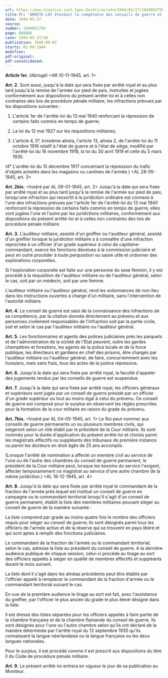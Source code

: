 ```yaml
---
url: https://www.ejustice.just.fgov.be/eli/arrete/1944/05/27/1944052750/justel
title-fr: "ARRETE-LOI étendant la compétence des conseils de guerre et abrégeant la procédure pour certaines infractions."
date: 1944-05-27
source:
number: 1944052750
page: 888888
case: 1944-05-27/30
publication: 1944-09-02
starts: 02-09-1944
modifies:
pdf-original:
pdf-consolidated:
---
```


**Article 1er.** (Abrogé) <AR 10-11-1945, art. 1>

**Art. 2.** Sont aussi, jusqu'à la date qui sera fixée par arrêté royal et au plus tard jusqu'à la remise de l'armée sur pied de paix, instruites et jugées conformément aux dispositions du présent arrêté-loi et à celles non contraires des lois de procédure pénale militaire, les infractions prévues par les dispositions suivantes :

1. L'article 1er de l'arrêté-loi du 13 mai 1940 renforcant la répression de certains faits commis en temps de guerre;

2. La loi du 12 mai 1927 sur les réquisitions militaires;

3. L'article 4, 5°, troisième alinéa, l'article 13, alinéa 2, de l'arrêté-loi du 11 octobre 1916 relatif à l'état de guerre et à l'état de siège, modifié par l'arrêté-loi du 16 novembre 1918, la loi du 30 avril 1919 et celle du 5 mars 1935.

(4° L'arrêté-loi du 15 décembre 1917 concernant la répression du trafic d'objets achetés dans les magasins ou cantines de l'armée.) <AL 28-05-1945, art. 3>

**Art. 2bis.** <Inséré par AL 09-01-1945, art. 2> Jusqu'à la date qui sera fixée par arrêté royal et au plus tard jusqu'à la remise de l'armée sur pied de paix, lorsqu'une infraction qui ressortit à la juridiction ordinaire est connexe à l'une des infractions prévues par l'article 1er de l'arrêté-loi du 13 mai 1940 renforcant la répression de certains faits commis en temps de guerre, elles sont jugées l'une et l'autre par les juridictions militaires, conformément aux dispositions du présent arrêté-loi et à celles non contraires des lois de procédure pénale militaire.

**Art. 3.** L'auditeur militaire, assisté d'un greffier ou l'auditeur général, assisté d'un greffier lorsque la juridiction militaire a à connaître d'une infraction reprochée à un officier d'un grade supérieur à celui de capitaine-commandant, exerce les fonctions dévolues à la commission judiciaire et peut en outre procéder à toute perquisition ou saisie utile et ordonner des explorations corporelles.

Si l'exploration corporelle est faite sur une personne du sexe féminin, il y est procédé à la réquisition de l'auditeur militaire ou de l'auditeur général, selon le cas, soit par un médecin, soit par une femme.

L'auditeur militaire ou l'auditeur général, rend les ordonnances de non-lieu dans les instructions ouvertes à charge d'un militaire, sans l'intervention de l'autorité militaire.

**Art. 4.** Le conseil de guerre est saisi de la connaissance des infractions de sa compétence, par la citation donnée directement au prévenu et aux personnes civilement responsables de l'infraction soit par la partie civile, soit et selon le cas par l'auditeur militaire ou l'auditeur général.

**Art. 5.** Les fonctionnaires et agents des polices judiciaires près les parquets et de l'administration de la sûreté de l'Etat peuvent, outre les gardes champêtres et forestiers, les agents de la police locale et de la force publique, les directeurs et gardiens en chef des prisons, être chargés par l'auditeur militaire ou l'auditeur général, de faire, concurremment avec les huissiers, mais sans frais, tous les actes de la justice répressive.

**Art. 6.** Jusqu'à la date qui sera fixée par arrêté royal, la faculté d'appeler des jugements rendus par les conseils de guerre est suspendue.

**Art. 7.** Jusqu'à la date qui sera fixée par arrêté royal, les officiers généraux et supérieurs sont jugés par un conseil de guerre présidé par un officier d'un grade supérieur ou tout au moins égal à celui du prévenu. Ce conseil de guerre est composé pour le surplus en observant les règles prescrites pour la formation de la cour militaire en raison du grade du prévenu.

**Art. 7bis.** <Inséré par AL 04-05-1945, art. 1> Le Roi peut nommer aux conseils de guerre permanents un ou plusieurs membres civils, qui siégeront selon un rôle établi par le président de la Cour militaire. Ils sont nommés pour la durée d'application du présent arrêté-loi et choisis parmi les magistrats effectifs ou suppléants des tribunaux de première instance ou parmi les docteurs en droit âgés de 25 ans accomplis.

(Lorsque l'arrêté de nomination a affecté un membre civil au service de l'une ou de l'autre des chambres du conseil de guerre permanent, le président de la Cour militaire peut, lorsque les besoins du service l'exigent, affecter temporairement ce magistrat au service d'une autre chambre de la même juridiction.) <AL 18-12-1945, art. 4>

**Art. 8.** Jusqu'à la date qui sera fixée par arrêté royal le commandant de la fraction de l'armée près lequel est institué un conseil de guerre en campagne ou le commandant territorial lorsqu'il s'agit d'un conseil de guerre permanent, établit la liste des membres militaires pouvant siéger au conseil de guerre de la manière suivante :

La liste comprend par grade au moins quatre fois le nombre des officiers requis pour siéger au conseil de guerre; ils sont désignés parmi tous les officiers de l'armée active et de la réserve qui se trouvent en pays libéré et qui sont aptes à remplir des fonctions judiciaires.

Le commandant de la fraction de l'armée ou le commandant territorial, selon le cas, adresse la liste au président du conseil de guerre. A la dernière audience publique de chaque session, celui-ci procède au tirage au sort des officiers appelés à siéger en qualité de membres effectifs et suppléants durant le mois suivant.

La liste dont il s'agit dans les alinéas précédents peut être établie par l'officier appelé à remplacer le commandant de la fraction d'armée ou le commandant territorial suivant le cas.

En vue de la première audience le tirage au sort est fait, avec l'assistance du greffier, par l'officier le plus ancien du grade le plus élevé désigné dans la liste.

Il est dressé des listes séparées pour les officiers appelés à faire partie de la chambre française et de la chambre flamande du conseil de guerre. Ils sont désignés pour l'une ou l'autre chambre selon qu'ils ont déclaré de la manière déterminée par l'arrêté royal du 12 septembre 1935 qu'ils connaissent la langue néerlandaise ou la langue française ou les deux langues nationales.

Pour le surplus, il est procédé comme il est prescrit aux dispositions du titre II du Code de procédure pénale militaire.

**Art. 9.** Le présent arrêté-loi entrera en vigueur le jour de sa publication au Moniteur.

